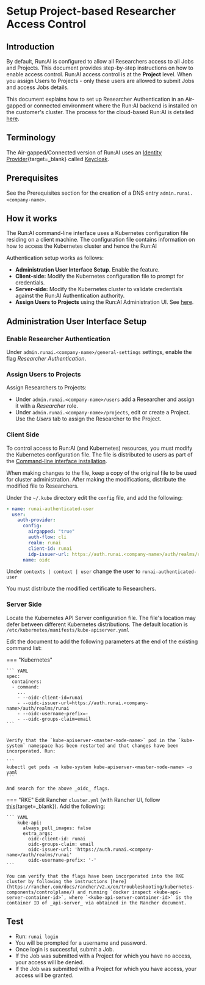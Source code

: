 # Setup Project-based Researcher Access Control

## Introduction

By default, Run:AI is configured to allow all Researchers access to all Jobs and Projects.  This document provides step-by-step instructions on how to enable access control. Run:AI access control is at the __Project__ level. When you assign Users to Projects - only these users are allowed to submit Jobs and access Jobs details. 

This document explains how to set up Researcher Authentication in an Air-gapped or connected environment where the Run:AI backend is installed on the customer's cluster. The process for the cloud-based Run:AI is detailed [here](../../runai-setup/cluster-setup/researcher-authentication/). 



## Terminology

The Air-gapped/Connected version of Run:AI uses an [Identity Provider](https://en.wikipedia.org/wiki/Identity_provider){target=_blank} called [Keycloak](https://www.keycloak.org/). 

## Prerequisites 

See the Prerequisites section for the creation of a DNS entry `admin.runai.<company-name>`. 


## How it works

The Run:AI command-line interface uses a Kubernetes configuration file residing on a client machine. The configuration file contains information on how to access the Kubernetes cluster and hence the Run:AI 

Authentication setup works as follows:

* __Administration User Interface Setup__. Enable the feature.
* __Client-side:__ Modify the Kubernetes configuration file to prompt for credentials.
* __Server-side:__ Modify the Kubernetes cluster to validate credentials against the Run:AI Authentication authority. 
* __Assign Users to Projects__ using the Run:AI Administration UI. See [here](../../admin-ui-setup/project-setup/#assign-users-to-project).


## Administration User Interface Setup

### Enable Researcher Authentication

Under `admin.runai.<company-name>/general-settings` settings, enable the flag _Researcher Authentication_.

### Assign Users to Projects

Assign Researchers to Projects:

* Under `admin.runai.<company-name>/users` add a Researcher and assign it with a _Researcher_ role.
* Under `admin.runai.<company-name>/projects`, edit or create a Project. Use the _Users_ tab to assign the Researcher to the Project. 



### Client Side 

To control access to Run:AI (and Kubernetes) resources, you must modify the Kubernetes configuration file. The file is distributed to users as part of the [Command-line interface installation](../../../../researcher-setup/cli-install#kubernetes-configuration). 

When making changes to the file, keep a copy of the original file to be used for cluster administration. After making the modifications, distribute the modified file to Researchers. 

Under the `~/.kube` directory edit the `config` file, and add the following:

``` YAML
- name: runai-authenticated-user
  user:
    auth-provider:
      config:
        airgapped: "true"
        auth-flow: cli
        realm: runai
        client-id: runai
        idp-issuer-url: https://auth.runai.<company-name>/auth/realms/runai
      name: oidc
```

Under `contexts | context | user` change the user to `runai-authenticated-user`


You must distribute the modified certificate to Researchers. 



### Server Side

Locate the Kubernetes API Server configuration file. The file's location may defer between different Kubernetes distributions. The default location is `/etc/kubernetes/manifests/kube-apiserver.yaml`

Edit the document to add the following parameters at the end of the existing command list:


=== "Kubernetes"

    ``` YAML
    spec:
      containers:
      - command:
        ... 
        - --oidc-client-id=runai
        - --oidc-issuer-url=https://auth.runai.<company-name>/auth/realms/runai
        - --oidc-username-prefix=-
        - --oidc-groups-claim=email
    ```


    Verify that the `kube-apiserver-<master-node-name>` pod in the `kube-system` namespace has been restarted and that changes have been incorporated. Run:

    ```
    kubectl get pods -n kube-system kube-apiserver-<master-node-name> -o yaml
    ```

    And search for the above _oidc_ flags. 

=== "RKE"
    Edit Rancher `cluster.yml` (with Rancher UI, follow [this](https://rancher.com/docs/rancher/v2.x/en/cluster-admin/editing-clusters/#editing-clusters-in-the-rancher-ui){target=_blank}). Add the following:

    ``` YAML
        kube-api:
          always_pull_images: false
          extra_args:
            oidc-client-id: runai
            oidc-groups-claim: email
            oidc-issuer-url: 'https://auth.runai.<company-name>/auth/realms/runai'
            oidc-username-prefix: '-'
    ```

    You can verify that the flags have been incorporated into the RKE cluster by following the instructions [here](https://rancher.com/docs/rancher/v2.x/en/troubleshooting/kubernetes-components/controlplane/) and running `docker inspect <kube-api-server-container-id>`, where `<kube-api-server-container-id>` is the container ID of _api-server_ via obtained in the Rancher document. 


## Test

* Run: `runai login`
* You will be prompted for a username and password. 
* Once login is successful, submit a Job.
* If the Job was submitted with a Project for which you have no access, your access will be denied. 
* If the Job was submitted with a Project for which you have access, your access will be granted.

 
